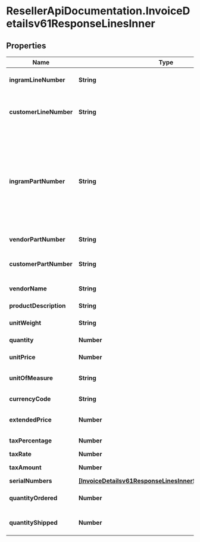 # ResellerApiDocumentation.InvoiceDetailsv61ResponseLinesInner

## Properties

Name | Type | Description | Notes
------------ | ------------- | ------------- | -------------
**ingramLineNumber** | **String** | Unique line number from Ingram. | [optional] 
**customerLineNumber** | **String** | Line number passes by customer while creating an order. | [optional] [default to &#39;0&#39;]
**ingramPartNumber** | **String** | Ingram Micro SKU (stock keeping unit). An identification, usually alphanumeric, of a particular product that allows it to be tracked for inventory purposes. | [optional] 
**vendorPartNumber** | **String** | Vendor Part Number. | [optional] 
**customerPartNumber** | **String** | Part number from customer&#39;s system. | [optional] 
**vendorName** | **String** | Name of the vendor. | [optional] 
**productDescription** | **String** | Description of the product. | [optional] 
**unitWeight** | **String** | Weight of the product. | [optional] 
**quantity** | **Number** | Quantity of the product. | [optional] 
**unitPrice** | **Number** | Unit price of the product. | [optional] 
**unitOfMeasure** | **String** | Unit of measure of the product. | [optional] 
**currencyCode** | **String** | Currency code. | [optional] 
**extendedPrice** | **Number** | Extended price of the product. | [optional] 
**taxPercentage** | **Number** | Tax percentage | [optional] 
**taxRate** | **Number** | Tax rate | [optional] 
**taxAmount** | **Number** | Line level tax amount. | [optional] 
**serialNumbers** | [**[InvoiceDetailsv61ResponseLinesInnerSerialNumbersInner]**](InvoiceDetailsv61ResponseLinesInnerSerialNumbersInner.md) |  | [optional] 
**quantityOrdered** | **Number** | Quantity ordered by the customer. | [optional] 
**quantityShipped** | **Number** | Quantity shipped to the customer. | [optional] 


